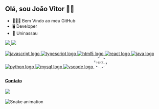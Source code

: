 ## Olá, sou João Vitor 👏🏻
- 🧑🏻‍💻 Bem Vindo ao meu GitHub
- 🖥️ Developer 
- 📕 Uninassau 
<div>
  <a href="https://github.com/Juaumvitu4">
  <img height="150em" src="https://github-readme-stats.vercel.app/api?username=Juaumvitu4&show_icons=true&theme=chartreuse-dark&include_all_commits=true&count_private=true"/>
  <img height="150em" src="https://github-readme-stats.vercel.app/api/top-langs/?username=Juaumvitu4&layout=compact&langs_count=7&theme=chartreuse-dark"/>
</div>
<div style="display: inline_block"><br>
  <img src="https://cdn.jsdelivr.net/gh/devicons/devicon/icons/javascript/javascript-original.svg" height="40" width="52" alt="javascript logo"  />
  <img src="https://cdn.jsdelivr.net/gh/devicons/devicon/icons/typescript/typescript-original.svg" height="40" width="52" alt="typescript logo"  />
  <img src="https://cdn.jsdelivr.net/gh/devicons/devicon/icons/html5/html5-original.svg" height="40" width="52" alt="html5 logo"  />
  <img src="https://cdn.jsdelivr.net/gh/devicons/devicon/icons/react/react-original.svg" height="40" width="52" alt="react logo"  />
  <img src="https://cdn.jsdelivr.net/gh/devicons/devicon/icons/java/java-original.svg" height="40" width="52" alt="java logo"  />
  <img src="https://cdn.jsdelivr.net/gh/devicons/devicon/icons/python/python-original.svg" height="40" width="52" alt="python logo"  />
  <img src="https://cdn.jsdelivr.net/gh/devicons/devicon/icons/mysql/mysql-original.svg" height="40" width="52" alt="mysql logo"  />
  <img src="https://cdn.jsdelivr.net/gh/devicons/devicon/icons/vscode/vscode-original.svg" height="40" width="52" alt="vscode logo"  />
  <img src="https://raw.githubusercontent.com/Rohan-Shakya/Rohan-Shakya/master/images/next_logo.png" height="40" width="40" alt="nextjs logo"  />
 
</div>
  
  ##
  
<div>
  
#### Contato
  <a href="https://www.linkedin.com/in/jo%C3%A3o-vitor2465//" target="_blank"><img src="https://img.shields.io/badge/-LinkedIn-%230077B5?style=for-the-badge&logo=linkedin&logoColor=white" target="_blank"></a> 
    
![Snake animation](https://github.com/Juaumvitu4/Juaumvitu4/blob/output/github-contribution-grid-snake.svg)
    
<div>
